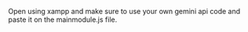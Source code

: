 Open using xampp and make sure to use your own gemini api code and paste it on the mainmodule.js file.
